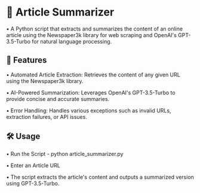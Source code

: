 # 📰 **Article Summarizer**

• A Python script that extracts and summarizes the content of an online article using the Newspaper3k library for web scraping and OpenAI's GPT-3.5-Turbo for natural language processing.

## 📖 **Features**

• Automated Article Extraction: Retrieves the content of any given URL using the Newspaper3k library.

• AI-Powered Summarization: Leverages OpenAI's GPT-3.5-Turbo to provide concise and accurate summaries.

• Error Handling: Handles various exceptions such as invalid URLs, extraction failures, or API issues.

## 🛠️ **Usage**

• Run the Script - python article_summarizer.py

• Enter an Article URL

• The script extracts the article's content and outputs a summarized version using GPT-3.5-Turbo.
